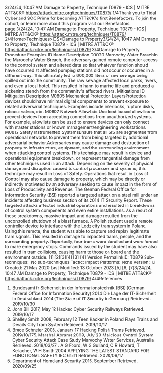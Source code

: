3/24/24, 10:47 AM Damage to Property, Technique T0879 - ICS | MITRE ATT&CK®
https://attack.mitre.org/techniques/T0879/ 1/4Thank you to Tidal Cyber and SOC Prime for becoming ATT&CK's ﬁrst Benefactors. To join the cohort, or learn more about this program visit our
Benefactors page.3/24/24, 10:47 AM Damage to Property, Technique T0879 - ICS | MITRE ATT&CK®
https://attack.mitre.org/techniques/T0879/ 2/4Home>Techniques>ICS>Damage to Property3/24/24, 10:47 AM Damage to Property, Technique T0879 - ICS | MITRE ATT&CK®
https://attack.mitre.org/techniques/T0879/ 3/4Damage to Property
Procedure Examples
ID Name Description
C0020 Maroochy
Water
BreachIn the Maroochy Water Breach, the adversary gained remote computer access to the control system and
altered data so that whatever function should have occurred at affected pumping stations did not occur or
occurred in a different way. This ultimately led to 800,000 liters of raw sewage being spilled out into the
community. The raw sewage affected local parks, rivers, and even a local hotel. This resulted in harm to
marine life and produced a sickening stench from the community's affected rivers.
Mitigations
ID Mitigation Description
M0805 Mechanical
Protection LayersProtection devices should have minimal digital components to prevent exposure to related adversarial
techniques. Examples include interlocks, rupture disks, release valves, etc. 
M0807 Network Allowlists Use host-based allowlists to prevent devices from accepting connections from unauthorized systems.
For example, allowlists can be used to ensure devices can only connect with master stations or known
management/engineering workstations. 
M0812 Safety
Instrumented
SystemsEnsure that all SIS are segmented from operational networks to prevent them from being targeted by
additional adversarial behavior.Adversaries may cause damage and destruction of property to infrastructure, equipment, and the surrounding environment when attacking
control systems. This technique may result in device and operational equipment breakdown, or represent tangential damage from other
techniques used in an attack. Depending on the severity of physical damage and disruption caused to control processes and systems, this
technique may result in Loss of Safety. Operations that result in Loss of Control may also cause damage to property, which may be directly
or indirectly motivated by an adversary seeking to cause impact in the form of Loss of Productivity and Revenue.
The German Federal Oﬃce for Information Security (BSI) reported a targeted attack on a steel mill under an incidents affecting business
section of its 2014 IT Security Report. These targeted attacks affected industrial operations and resulted in breakdowns of control system
components and even entire installations. As a result of these breakdowns, massive impact and damage resulted from the uncontrolled
shutdown of a blast furnace.
A Polish student used a remote controller device to interface with the Lodz city tram system in Poland. Using this remote, the student
was able to capture and replay legitimate tram signals. This resulted in damage to impacted trams, people, and the surrounding property.
Reportedly, four trams were derailed and were forced to make emergency stops. Commands issued by the student may have also resulted
in tram collisions, causing harm to those on board and the environment outside. [1]
[2][3][4]
[3]
[4]
Version PermalinkID: T0879
Sub-techniques:  No sub-techniques
 
Tactic: Impact
 
Platforms: None
Version: 1.1
Created: 21 May 2020
Last Modiﬁed: 13 October 2023
[5]
[6]
[7]3/24/24, 10:47 AM Damage to Property, Technique T0879 - ICS | MITRE ATT&CK®
https://attack.mitre.org/techniques/T0879/ 4/4References
1. Bundesamt fr Sicherheit in der Informationstechnik (BSI)
(German Federal Oﬃce for Information Security) 2014 Die
Lage der IT-Sicherheit in Deutschland 2014 (The State of IT
Security in Germany) Retrieved. 2019/10/30
2. John Bill 2017, May 12 Hacked Cyber Security Railways
Retrieved. 2019/10/17
3. Shelley Smith 2008, February 12 Teen Hacker in Poland Plays
Trains and Derails City Tram System Retrieved. 2019/10/17
4. Bruce Schneier 2008, January 17 Hacking Polish Trams
Retrieved. 2019/10/175. Marshall Abrams 2008, July 23 Malicious Control System
Cyber Security Attack Case Study Maroochy Water Services,
Australia Retrieved. 2018/03/27
 . A G Foord, W G Gulland, C R Howard, T Kellacher, W H Smith
2004 APPLYING THE LATEST STANDARD FOR FUNCTIONAL
SAFETY IEC 61511 Retrieved. 2020/09/17
7. Department of Homeland Security 2016, September Retrieved.
2020/09/25
